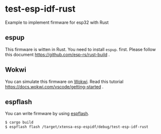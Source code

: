 # test-esp-idf-rust

Example to implement firmware for esp32 with Rust

## espup

This firmware is witten in Rust. You need to install `espup`. first. Please follow this document https://github.com/esp-rs/rust-build .

## Wokwi

You can simulate this firmware on [Wokwi](https://wokwi.com/). Read this tutorial https://docs.wokwi.com/vscode/getting-started .

## espflash

You can write firmware by using [espflash](https://github.com/esp-rs/espflash).

```sh
$ cargo build
$ espflash flash /target/xtensa-esp-espidf/debug/test-esp-idf-rust
```
